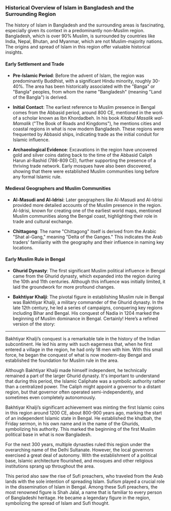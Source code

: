 ### Historical Overview of Islam in Bangladesh and the Surrounding Region

The history of Islam in Bangladesh and the surrounding areas is fascinating, especially given its context in a predominantly non-Muslim region. Bangladesh, which is over 90% Muslim, is surrounded by countries like India, Nepal, Bhutan, and Myanmar, which are not Muslim-majority nations. The origins and spread of Islam in this region offer valuable historical insights.

#### Early Settlement and Trade
- **Pre-Islamic Period**: Before the advent of Islam, the region was predominantly Buddhist, with a significant Hindu minority, roughly 30-40%. The area has been historically associated with the "Banga" or "Bangla" peoples, from whom the name "Bangladesh" (meaning "Land of the Bangla") is derived.
  
- **Initial Contact**: The earliest reference to Muslim presence in Bengal comes from the Abbasid period, around 800 CE, mentioned in the work of a scholar known as Ibn Khordadbeh. In his book *Kitabul Masalik wal-Mamalik* ("The Book of Roads and Kingdoms"), he mentions cities and coastal regions in what is now modern Bangladesh. These regions were frequented by Abbasid ships, indicating trade as the initial conduit for Islamic influence.

- **Archaeological Evidence**: Excavations in the region have uncovered gold and silver coins dating back to the time of the Abbasid Caliph Harun al-Rashid (786-809 CE), further supporting the presence of a thriving trade network. Early mosques have also been discovered, showing that there were established Muslim communities long before any formal Islamic rule.

#### Medieval Geographers and Muslim Communities
- **Al-Masudi and Al-Idrisi**: Later geographers like Al-Masudi and Al-Idrisi provided more detailed accounts of the Muslim presence in the region. Al-Idrisi, known for creating one of the earliest world maps, mentioned Muslim communities along the Bengal coast, highlighting their role in trade and cultural exchange.

- **Chittagong**: The name "Chittagong" itself is derived from the Arabic "Shat al-Gang," meaning "Delta of the Ganges." This indicates the Arab traders' familiarity with the geography and their influence in naming key locations.

#### Early Muslim Rule in Bengal
- **Ghurid Dynasty**: The first significant Muslim political influence in Bengal came from the Ghurid dynasty, which expanded into the region during the 10th and 11th centuries. Although this influence was initially limited, it laid the groundwork for more profound changes.

- **Bakhtiyar Khalji**: The pivotal figure in establishing Muslim rule in Bengal was Bakhtiyar Khalji, a military commander of the Ghurid dynasty. In the late 12th century, he led a series of campaigns, conquering key regions including Bihar and Bengal. His conquest of Nadia in 1204 marked the beginning of Muslim dominance in Bengal.
Certainly! Here’s a refined version of the story:

---

Bakhtiyar Khalji’s conquest is a remarkable tale in the history of the Indian subcontinent. He led his army with such eagerness that, when he first entered a village in the region, he had only 18 men with him. With this small force, he began the conquest of what is now modern-day Bengal and established the foundation for Muslim rule in the area.

Although Bakhtiyar Khalji made himself independent, he technically remained a part of the larger Ghurid dynasty. It's important to understand that during this period, the Islamic Caliphate was a symbolic authority rather than a centralized power. The Caliph might appoint a governor to a distant region, but that governor often operated semi-independently, and sometimes even completely autonomously.

Bakhtiyar Khalji’s significant achievement was minting the first Islamic coins in this region around 1200 CE, about 800-900 years ago, marking the start of an independent Islamic state in Bengal. He established the khutbah, the Friday sermon, in his own name and in the name of the Ghurids, symbolizing his authority. This marked the beginning of the first Muslim political base in what is now Bangladesh.

For the next 300 years, multiple dynasties ruled this region under the overarching name of the Delhi Sultanate. However, the local governors exercised a great deal of autonomy. With the establishment of a political base, Islamic architecture flourished, and mosques and other religious institutions sprang up throughout the area.

This period also saw the rise of Sufi preachers, who traveled from the Arab lands with the sole intention of spreading Islam. Sufism played a crucial role in the dissemination of Islam in Bengal. Among these Sufi preachers, the most renowned figure is Shah Jalal, a name that is familiar to every person of Bangladeshi heritage. He became a legendary figure in the region, symbolizing the spread of Islam and Sufi thought.
